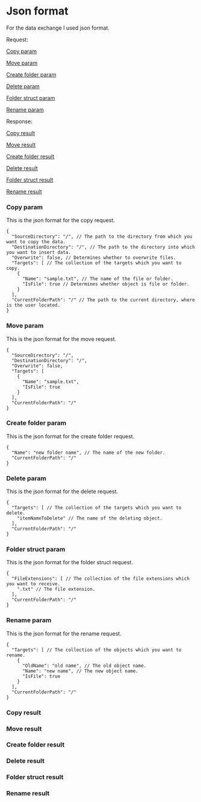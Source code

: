 # Json format

For the data exchange I used json format.

Request:

  [Copy param](#copy-param)
  
  [Move param](#move-param)

  [Create folder param](#create-folder-param)

  [Delete param](#delete-param)

  [Folder struct param](#folder-struct-param)

  [Rename param](#rename-param)
  
Response:

  [Copy result](#copy-result)
  
  [Move result](#move-result)

  [Create folder result](#create-folder-result)

  [Delete result](#delete-result)

  [Folder struct result](#folder-struct-result)

  [Rename result](#rename-result)

### Copy param

This is the json format for the copy request.

```
{
  "SourceDirectory": "/", // The path to the directory from which you want to copy the data.
  "DestinationDirectory": "/", // The path to the directory into which you want to insert data.
  "Overwrite": false, // Determines whether to overwrite files.
  "Targets": [ // The collection of the targets which you want to copy.
    {
      "Name": "sample.txt", // The name of the file or folder.
      "IsFile": true // Determines whether object is file or folder.
    }
  ],
  "CurrentFolderPath": "/" // The path to the current directory, where is the user located.
}
```

### Move param

This is the json format for the move request.

```
{
  "SourceDirectory": "/", 
  "DestinationDirectory": "/",
  "Overwrite": false, 
  "Targets": [ 
    {
      "Name": "sample.txt",
      "IsFile": true 
    }
  ],
  "CurrentFolderPath": "/"
}
```

### Create folder param

This is the json format for the create folder request.

```
{
  "Name": "new folder name", // The name of the new folder.
  "CurrentFolderPath": "/"
}
```

### Delete param

This is the json format for the delete request.

```
{
  "Targets": [ // The collection of the targets which you want to delete.
    "itemNameToDelete" // The name of the deleting object.
  ],
  "CurrentFolderPath": "/"
}
```

### Folder struct param

This is the json format for the folder struct request.

```
{
  "FileExtensions": [ // The collection of the file extensions which you want to receive.
    ".txt" // The file extension.
  ],
  "CurrentFolderPath": "/"
}
```

### Rename param

This is the json format for the rename request.

```
{
  "Targets": [ // The collection of the objects which you want to rename.
    {
      "OldName": "old name", // The old object name.
      "Name": "new name", // The new object name.
      "IsFile": true
    }
  ],
  "CurrentFolderPath": "/"
}
```

### Copy result
### Move result
### Create folder result
### Delete result
### Folder struct result
### Rename result
